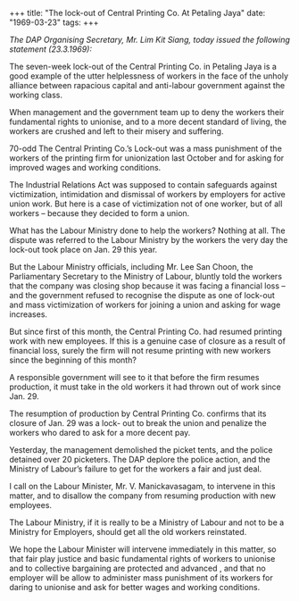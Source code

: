 +++ 
title: "The lock-out of Central Printing Co. At Petaling Jaya"
date: "1969-03-23"
tags:
+++

_The DAP Organising Secretary, Mr. Lim Kit Siang, today issued the following statement (23.3.1969):_

The seven-week lock-out of the Central Printing Co. in Petaling Jaya is a good example of the utter helplessness of workers in the face of the unholy alliance between rapacious capital and anti-labour government against the working class.

When management and the government team up to deny the workers their fundamental rights to unionise, and to a more decent standard of living, the workers are crushed and left to their misery and suffering.

70-odd The Central Printing Co.’s Lock-out was a mass punishment of the workers of the printing firm for unionization last October and for asking for improved wages and working conditions.

The Industrial Relations Act was supposed to contain safeguards against victimization, intimidation and dismissal of workers by employers for active union work. But here is a case of victimization not of one worker, but of all workers – because they decided to form a union.</u>

What has the Labour Ministry done to help the workers? Nothing at all. The dispute was referred to the Labour Ministry by the workers the very day the lock-out took place on Jan. 29 this year.

But the Labour Ministry officials, including Mr. Lee San Choon, the Parliamentary Secretary to the Ministry of Labour, bluntly told the workers that the company was closing shop because it was facing a financial loss – and the government refused to recognise the dispute as one of lock-out and mass victimization of workers for joining a union and asking for wage increases.

But since first of this month, the Central Printing Co. had resumed printing work with new employees. If this is a genuine case of closure as a result of financial loss, surely the firm will not resume printing with new workers since the beginning of this month?

A responsible government will see to it that before the firm resumes production, it must take in the old workers it had thrown out of work since Jan. 29.

The resumption of production by Central Printing Co.  confirms that its closure of Jan. 29 was a lock- out to break the union and penalize the workers who dared to ask for a more decent pay.

Yesterday, the management demolished the picket tents, and the police detained over 20 picketers. The DAP deplore the police action, and the Ministry of Labour’s failure to get for the workers a fair and just deal.

I call on the Labour Minister, Mr. V. Manickavasagam, to intervene in this matter, and to disallow the company from resuming production with new employees.

The Labour Ministry, if it is really to be a Ministry of Labour and not to be a Ministry for Employers, should get all the old workers reinstated.

We hope the Labour Minister will intervene immediately in this matter, so that fair play justice and basic fundamental rights of workers to unionise and to collective bargaining are protected and advanced , and that no employer will be allow to administer mass punishment of its workers for daring to unionise and ask for better wages and working conditions.
 
